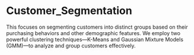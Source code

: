 # Customer_Segmentation
This focuses on segmenting customers into distinct groups based on their purchasing behaviors and other demographic features. We employ two powerful clustering techniques—K-Means and Gaussian Mixture Models (GMM)—to analyze and group customers effectively.
